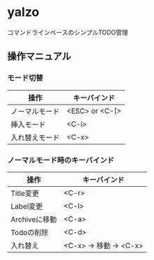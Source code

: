 # yalzo
コマンドラインベースのシンプルTODO管理

## 操作マニュアル

### モード切替
操作 | キーバインド
--- | ---
ノーマルモード | \<ESC\> or \<C-[\>
挿入モード | \<C-i\>
入れ替えモード | \<C-x\>

### ノーマルモード時のキーバインド
操作 | キーバインド
--- | ---
Title変更 | \<C-r\>
Label変更 | \<C-l\>
Archiveに移動 | \<C-a\>
Todoの削除 | \<C-d\>
入れ替え | \<C-x\> -> 移動 -> \<C-x\>
